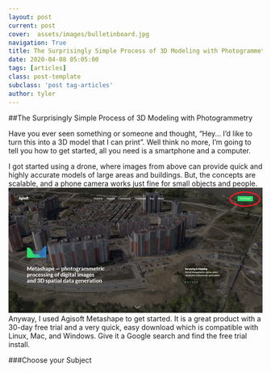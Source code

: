 ```yaml
---
layout: post
current: post
cover:  assets/images/bulletinboard.jpg
navigation: True
title: The Surprisingly Simple Process of 3D Modeling with Photogrammetry
date: 2020-04-08 05:05:00
tags: [articles]
class: post-template
subclass: 'post tag-articles'
author: tyler
---
```

##The Surprisingly Simple Process of 3D Modeling with Photogrammetry

Have you ever seen something or someone and thought, “Hey… I’d like to turn this into a 3D model that I can print”. Well think no more, I’m going to tell you how to get started, all you need is a smartphone and a computer. 

I got started using a drone, where images from above can provide quick and highly accurate models of large areas and buildings. But, the concepts are scalable, and a phone camera works just fine for small objects and people. 
![Figure 1: Click on "Try it now" to start the free trial and download the product.](assets/images/agisoft-screenshot.png)
Anyway, I used Agisoft Metashape to get started. It is a great product with a 30-day free trial and a very quick, easy download which is compatible
with Linux, Mac, and Windows. Give it a Google
search and find the free trial install.

###Choose your Subject
